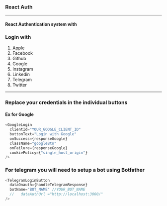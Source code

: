 ### React Auth

---

#### React Authentication system with

### Login with

1. Apple
2. Facebook
3. Github
4. Google
5. Instagram
6. Linkedin
7. Telegram
8. Twitter

---

### Replace your credentials in the individual buttons

#### Ex for Google

```js
<GoogleLogin
  clientId="YOUR_GOOGLE_CLIENT_ID"
  buttonText="Login with Google"
  onSuccess={responseGoogle}
  className="googleBtn"
  onFailure={responseGoogle}
  cookiePolicy={"single_host_origin"}
/>
```

### For telegram you will need to setup a bot using Botfather

```js
<TelegramLoginButton
  dataOnauth={handleTelegramResponse}
  botName="BOT_NAME" //YOUR_BOT_NAME
  //   dataAuthUrl ="http://localhost:3000/"
/>
```
